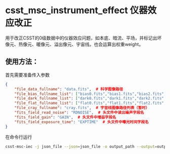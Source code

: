 # csst_msc_instrument_effect 仪器效应改正

用于改正CSST的0级数据中的仪器效应问题，如本底、暗流、平场，并标记出坏像元、热像元、暖像元、溢出像元、宇宙线。也会运算出权重weight。

## 使用方法：

首先需要准备传入参数
```json
{
    "file_data_fullname": "data.fits",  # 科学图像路径
    "file_bias_fullname_list": ["bias0.fits","bias1.fits","bias2.fits",],  # 本底图像路径列表
    "file_dark_fullname_list": ["dark0.fits","dark1.fits","dark2.fits",],  # 暗场图像路径列表
    "file_flat_fullname_list": ["flat0.fits","flat1.fits","flat2.fits",],  # 平场图像路径列表
    "file_cray_fullname": "cray.fits",  # 宇宙线图像路径列表（暂时）
    "fits_field_read_noise": "RDNOISE",  # 头文件中读出噪声字段名
    "fits_field_gain": "GAIN",  # 头文件中增益字段名
    "fits_field_exposure_time": "EXPTIME"  # 头文件中曝光时间字段名
}
```
在命令行运行
```bash
csst-msc-iec -j json_file --json=json_file -o output_path --output=output_path
```
